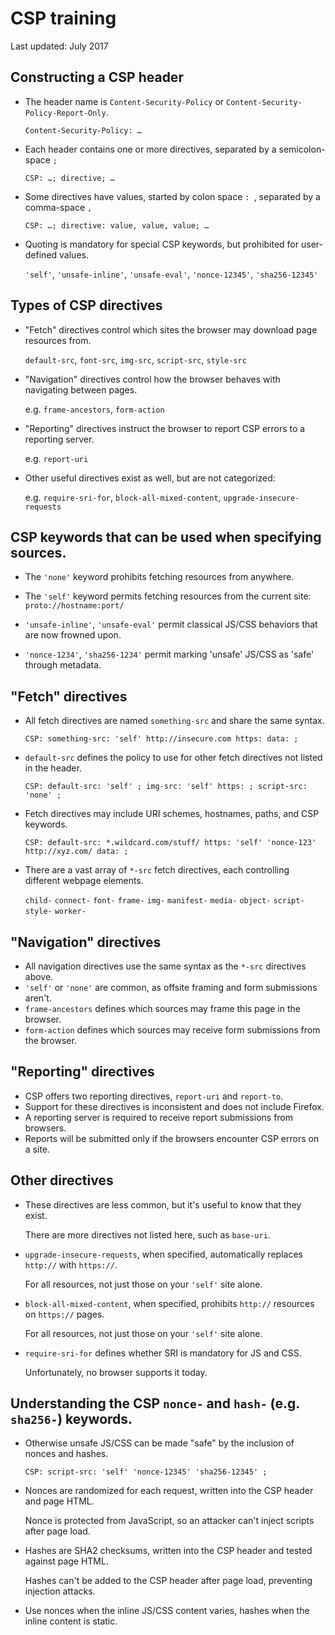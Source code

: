 # CSP training

Last updated: July 2017

## Constructing a CSP header

* The header name is `Content-Security-Policy` or `Content-Security-Policy-Report-Only`.

  `Content-Security-Policy: …`

* Each header contains one or more directives, separated by a semicolon-space `; `

  `CSP: …; directive; …`

* Some directives have values, started by colon space `: `, separated by a comma-space `, `

  `CSP: …; directive: value, value, value; …`

* Quoting is mandatory for special CSP keywords, but prohibited for user-defined values.

  `'self'`, `'unsafe-inline'`, `'unsafe-eval'`, `'nonce-12345'`, `'sha256-12345'`

## Types of CSP directives

* "Fetch" directives control which sites the browser may download page resources from.

  `default-src`, `font-src`, `img-src`, `script-src`, `style-src`

* "Navigation" directives control how the browser behaves with navigating between pages.

  e.g. `frame-ancestors`, `form-action`

* "Reporting" directives instruct the browser to report CSP errors to a reporting server.

  e.g. `report-uri`

* Other useful directives exist as well, but are not categorized:

  e.g. `require-sri-for`, `block-all-mixed-content`, `upgrade-insecure-requests`

## CSP keywords that can be used when specifying sources.

* The `'none'` keyword prohibits fetching resources from anywhere.

* The `'self'` keyword permits fetching resources from the current site: `proto://hostname:port/`

* `'unsafe-inline'`, `'unsafe-eval'` permit classical JS/CSS behaviors that are now frowned upon.

* `'nonce-1234'`, `'sha256-1234'` permit marking 'unsafe' JS/CSS as 'safe' through metadata.

## "Fetch" directives

* All fetch directives are named `something-src` and share the same syntax.

  `CSP: something-src: 'self' http://insecure.com https: data: ;`

* `default-src` defines the policy to use for other fetch directives not listed in the header.

  `CSP: default-src: 'self' ; img-src: 'self' https: ; script-src: 'none' ;`

* Fetch directives may include URI schemes, hostnames, paths, and CSP keywords.

  `CSP: default-src: *.wildcard.com/stuff/ https: 'self' 'nonce-123' http://xyz.com/ data: ;`

* There are a vast array of `*-src` fetch directives, each controlling different webpage elements.

  `child-` `connect-` `font-` `frame-` `img-` `manifest-` `media-` `object-` `script-` `style-` `worker-`

## "Navigation" directives

* All navigation directives use the same syntax as the `*-src` directives above.
* `'self'` or `'none'` are common, as offsite framing and form submissions aren't.
* `frame-ancestors` defines which sources may frame this page in the browser.
* `form-action` defines which sources may receive form submissions from the browser.

## "Reporting" directives

* CSP offers two reporting directives, `report-uri` and `report-to`.
* Support for these directives is inconsistent and does not include Firefox.
* A reporting server is required to receive report submissions from browsers.
* Reports will be submitted only if the browsers encounter CSP errors on a site.

## Other directives

* These directives are less common, but it's useful to know that they exist.

  There are more directives not listed here, such as `base-uri`.

* `upgrade-insecure-requests`, when specified, automatically replaces `http://` with `https://`.

  For all resources, not just those on your `'self'` site alone.

* `block-all-mixed-content`, when specified, prohibits `http://` resources on `https://` pages.

  For all resources, not just those on your `'self'` site alone.

* `require-sri-for` defines whether SRI is mandatory for JS and CSS.

  Unfortunately, no browser supports it today.

## Understanding the CSP `nonce-` and `hash-` (e.g. `sha256-`) keywords.

* Otherwise unsafe JS/CSS can be made "safe" by the inclusion of nonces and hashes.

  `CSP: script-src: 'self' 'nonce-12345' 'sha256-12345' ;`

* Nonces are randomized for each request, written into the CSP header and page HTML.

  Nonce is protected from JavaScript, so an attacker can't inject scripts after page load.

* Hashes are SHA2 checksums, written into the CSP header and tested against page HTML.

  Hashes can't be added to the CSP header after page load, preventing injection attacks.

* Use nonces when the inline JS/CSS content varies, hashes when the inline content is static.
